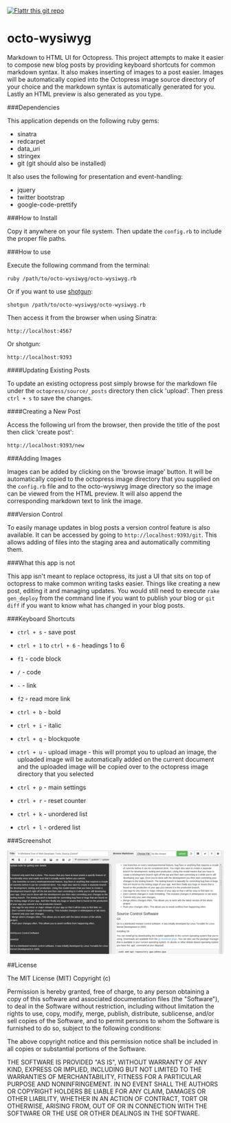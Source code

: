 [![Flattr this git repo](http://api.flattr.com/button/flattr-badge-large.png)](https://flattr.com/submit/auto?user_id=wernancheta&url=https://github.com/anchetaWern/octo-wysiwyg&title=octo-wysiwyg&language=ruby&tags=github&category=software)


octo-wysiwyg
============

Markdown to HTML UI for Octopress. This project attempts to make it easier to compose new blog posts by providing keyboard shortcuts for common markdown syntax. It also makes inserting of images to a post easier. Images will be automatically copied into the Octopress image source directory of your choice and the markdown syntax is automatically generated for you. Lastly an HTML preview is also generated as you type.

###Dependencies

This application depends on the following ruby gems:

- sinatra
- redcarpet
- data_uri
- stringex
- git (git should also be installed)

It also uses the following for presentation and event-handling:

- jquery
- twitter bootstrap
- google-code-prettify

###How to Install

Copy it anywhere on your file system. Then update the `config.rb` to include the proper file paths.


###How to use

Execute the following command from the terminal:

```
ruby /path/to/octo-wysiwyg/octo-wysiwyg.rb
```

Or if you want to use [shotgun](http://rubygems.org/gems/shotgun):

```
shotgun /path/to/octo-wysiwyg/octo-wysiwyg.rb
```

Then access it from the browser when using Sinatra:

```
http://localhost:4567
```

Or shotgun:

```
http://localhost:9393
```

####Updating Existing Posts

To update an existing octopress post simply browse for the markdown file under the `octopress/source/_posts` directory then click 'upload'. Then press `ctrl + s` to save the changes.


####Creating a New Post

Access the following url from the browser, then provide the title of the post then click 'create post':

```
http://localhost:9393/new
```

###Adding Images

Images can be added by clicking on the 'browse image' button. It will be automatically copied to the octopress image directory that you supplied on the `config.rb` file and to the octo-wysiwyg image directory so the image can be viewed from the HTML preview. It will also append the corresponding markdown text to link the image.


###Version Control

To easily manage updates in blog posts a version control feature is also available. It can be accessed by going to `http://localhost:9393/git`. This allows adding of files into the staging area and automatically commiting them.


###What this app is not

This app isn't meant to replace octopress, its just a UI that sits on top of octopress to make common writing tasks easier. Things like creating a new post, editing it and managing updates. You would still need to execute `rake gen_deploy` from the command line if you want to publish your blog or `git diff` if you want to know what has changed in your blog posts. 


###Keyboard Shortcuts

- `ctrl + s` - save post
- `ctrl + 1` to `ctrl + 6` - headings 1 to 6
- `f1` - code block
- `/` - code
- `-` - link
- `f2` - read more link
- `ctrl + b` - bold
- `ctrl + i` - italic
- `ctrl + q` - blockquote
- `ctrl + u` - upload image - this will prompt you to upload an image, the uploaded image will be automatically added on the current document and the uploaded image will be copied over to the octopress image directory that you selected

- `ctrl + p` - main settings
- `ctrl + r` - reset counter
- `ctrl + k` - unordered list
- `ctrl + l` - ordered list


###Screenshot

![octo-wysiwyg](/img/m2html.png)


##License

The MIT License (MIT) Copyright (c)

Permission is hereby granted, free of charge, to any person obtaining a copy of this software and associated documentation files (the "Software"), to deal in the Software without restriction, including without limitation the rights to use, copy, modify, merge, publish, distribute, sublicense, and/or sell copies of the Software, and to permit persons to whom the Software is furnished to do so, subject to the following conditions:

The above copyright notice and this permission notice shall be included in all copies or substantial portions of the Software.

THE SOFTWARE IS PROVIDED "AS IS", WITHOUT WARRANTY OF ANY KIND, EXPRESS OR IMPLIED, INCLUDING BUT NOT LIMITED TO THE WARRANTIES OF MERCHANTABILITY, FITNESS FOR A PARTICULAR PURPOSE AND NONINFRINGEMENT. IN NO EVENT SHALL THE AUTHORS OR COPYRIGHT HOLDERS BE LIABLE FOR ANY CLAIM, DAMAGES OR OTHER LIABILITY, WHETHER IN AN ACTION OF CONTRACT, TORT OR OTHERWISE, ARISING FROM, OUT OF OR IN CONNECTION WITH THE SOFTWARE OR THE USE OR OTHER DEALINGS IN THE SOFTWARE.
